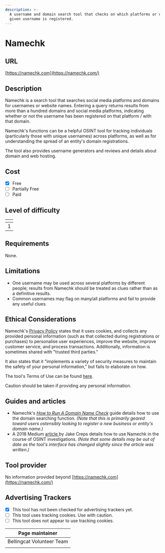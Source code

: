 ```yaml
---
description: >-
  A username and domain search tool that checks on which platforms or domain a
  given username is registered.
---
```


# Namechk

## URL

[https://namechk.com](https://namechk.com/)

## Description

Namechk is a search tool that searches social media platforms and domains for usernames or website names. Entering a query returns results from more than a hundred domains and social media platforms, indicating whether or not the username has been registered on that platform / with that domain.

Namechk's functions can be a helpful OSINT tool for tracking individuals (particularly those with unique usernames) across platforms, as well as for understanding the spread of an entity's domain registrations.&#x20;

The tool also provides username generators and reviews and details about domain and web hosting.

## Cost

* [x] Free
* [ ] Partially Free
* [ ] Paid

## Level of difficulty

<table><thead><tr><th data-type="rating" data-max="5"></th></tr></thead><tbody><tr><td>1</td></tr></tbody></table>

## Requirements

None.

## Limitations

* One username may be used across several platforms by different people; results from Namechk should be treated as clues rather than as a definitive results.
* Common usernames may flag on many/all platforms and fail to provide any useful clues.

## Ethical Considerations

Namechk's [Privacy Policy](https://namechk.com/privacy-policy/) states that it uses cookies, and collects any provided personal information (such as that collected during registrations or purchases) to personalise user experiences, improve the website, improve customer service, and process transactions. Additionally, information is sometimes shared with "trusted third parties."&#x20;

It also states that it "implements a variety of security measures to maintain the safety of your personal information," but fails to elaborate on how.

The tool's Terms of Use can be found [here](https://namechk.com/terms-of-use/).

Caution should be taken if providing any personal information.

## Guides and articles

* Namechk's [_How to Run A Domain Name Check_](https://namechk.com/domain-name-check/) guide details how to use the domain searching function. _(Note that this is primarily geared toward users ostensibly looking to register a new business or entity's domain name.)_
* A 2018 Medium [article ](https://medium.com/@jakecreps/how-to-use-namechk-for-osint-investigations-8d9d04c77dbf)by Jake Creps details how to use Namechk in the course of OSINT investigations. _(Note that some details may be out of date as the tool's interface has changed slightly since the article was written.)_

## Tool provider

No information provided beyond [https://namechk.com](https://namechk.com/)

## Advertising Trackers

* [x] This tool has not been checked for advertising trackers yet.
* [ ] This tool uses tracking cookies. Use with caution.
* [ ] This tool does not appear to use tracking cookies.

| Page maintainer           |
| ------------------------- |
| Bellingcat Volunteer Team |
|                           |
